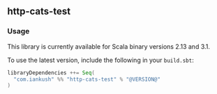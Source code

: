 ## http-cats-test

### Usage

This library is currently available for Scala binary versions 2.13 and 3.1.

To use the latest version, include the following in your `build.sbt`:

```scala
libraryDependencies ++= Seq(
  "com.iankush" %% "http-cats-test" % "@VERSION@"
)
```
